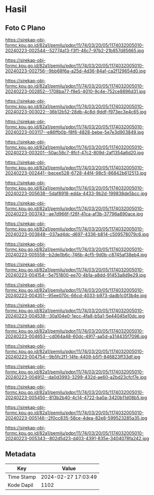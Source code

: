 # Hasil

## Foto C Plano

https://sirekap-obj-formc.kpu.go.id/82a1/pemilu/pdpr/11/74/03/20/05/1174032005010-20240223-002544--52774a13-f3f1-46c7-97b2-21b857d85665.jpg

https://sirekap-obj-formc.kpu.go.id/82a1/pemilu/pdpr/11/74/03/20/05/1174032005010-20240223-002756--9bb68f6a-a25d-4d36-84af-ca2f129654d0.jpg

https://sirekap-obj-formc.kpu.go.id/82a1/pemilu/pdpr/11/74/03/20/05/1174032005010-20240223-002852--1708ba77-f9e5-4010-9c4e-752ce8896d31.jpg

https://sirekap-obj-formc.kpu.go.id/82a1/pemilu/pdpr/11/74/03/20/05/1174032005010-20240223-003022--36b12b52-28db-4c8d-9ddf-f973ec3e4c65.jpg

https://sirekap-obj-formc.kpu.go.id/82a1/pemilu/pdpr/11/74/03/20/05/1174032005010-20240223-003117--e86ffb0b-f8f6-4828-bebe-5e7e3d903849.jpg

https://sirekap-obj-formc.kpu.go.id/82a1/pemilu/pdpr/11/74/03/20/05/1174032005010-20240223-003201--50ac58c7-8fcf-47c2-809d-2af1354a6d20.jpg

https://sirekap-obj-formc.kpu.go.id/82a1/pemilu/pdpr/11/74/03/20/05/1174032005010-20240223-002441--becee528-6728-44f4-98c5-86842b612513.jpg

https://sirekap-obj-formc.kpu.go.id/82a1/pemilu/pdpr/11/74/03/20/05/1174032005010-20240223-005638--5daf8918-edda-4433-9b2d-199838de5bcc.jpg

https://sirekap-obj-formc.kpu.go.id/82a1/pemilu/pdpr/11/74/03/20/05/1174032005010-20240223-003743--ae7d966f-f26f-41ca-af3b-37796a890ace.jpg

https://sirekap-obj-formc.kpu.go.id/82a1/pemilu/pdpr/11/74/03/20/05/1174032005010-20240223-003848--037ad4dc-d697-4336-b814-c509578079c6.jpg

https://sirekap-obj-formc.kpu.go.id/82a1/pemilu/pdpr/11/74/03/20/05/1174032005010-20240223-005558--b2de0b6c-746b-4cf5-9d0b-c8745af38eb4.jpg

https://sirekap-obj-formc.kpu.go.id/82a1/pemilu/pdpr/11/74/03/20/05/1174032005010-20240223-004154--5e751800-ee70-4b1a-a8dd-91453a8d9e29.jpg

https://sirekap-obj-formc.kpu.go.id/82a1/pemilu/pdpr/11/74/03/20/05/1174032005010-20240223-004351--95ee070c-66cd-4033-b973-dadb1c0f3b4e.jpg

https://sirekap-obj-formc.kpu.go.id/82a1/pemilu/pdpr/11/74/03/20/05/1174032005010-20240223-004538--30a104e0-1ecc-4fa8-b5a1-5e44045e10dc.jpg

https://sirekap-obj-formc.kpu.go.id/82a1/pemilu/pdpr/11/74/03/20/05/1174032005010-20240223-004653--cd064a48-60dc-4917-aa5d-a314435f7096.jpg

https://sirekap-obj-formc.kpu.go.id/82a1/pemilu/pdpr/11/74/03/20/05/1174032005010-20240223-004754--9b5fc2f1-14fe-4409-b5f1-846823ff33df.jpg

https://sirekap-obj-formc.kpu.go.id/82a1/pemilu/pdpr/11/74/03/20/05/1174032005010-20240223-004912--da0d3993-3299-432d-ae60-a2bd23cfcf7e.jpg

https://sirekap-obj-formc.kpu.go.id/82a1/pemilu/pdpr/11/74/03/20/05/1174032005010-20240223-005450--813b2b40-4c14-4722-ba0a-3420b11d08b5.jpg

https://sirekap-obj-formc.kpu.go.id/82a1/pemilu/pdpr/11/74/03/20/05/1174032005010-20240223-005146--2f0cc835-58ce-4dea-82e8-599523285a35.jpg

https://sirekap-obj-formc.kpu.go.id/82a1/pemilu/pdpr/11/74/03/20/05/1174032005010-20240223-005343--802d5d23-d403-4391-835e-3404078fa242.jpg


## Metadata

| Key        | Value               |
| ---------- | ------------------- |
| Time Stamp | 2024-02-27 17:03:49 |
| Kode Dapil | 1102                |



